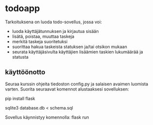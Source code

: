 # todoapp

Tarkoituksena on luoda todo-sovellus, jossa voi:
- luoda käyttäjätunnuksen ja kirjautua sisään
- lisätä, poistaa, muuttaa taskeja
- merkitä taskeja suoritetuksi
- suorittaa hakua taskeista statuksen ja/tai otsikon mukaan
- seurata käyttäjäsivulta käyttäjien lisäämien taskien lukumäärää ja statusta


## käyttöönotto

Seuraa kurssin ohjeita tiedoston config.py ja salaisen avaimen luomista varten.
Suorita seuraavat komennot alustaaksesi sovelluksen:

pip install flask

sqlite3 database.db < schema.sql

Sovellus käynnistyy komennolla:
flask run
